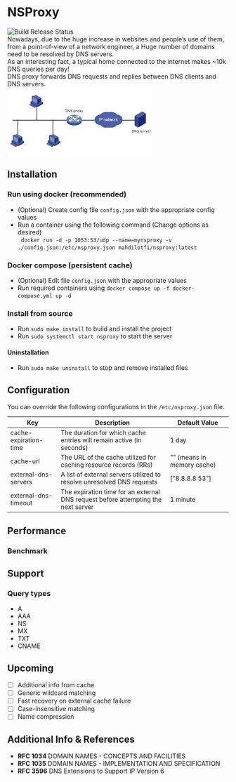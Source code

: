 # NSProxy

![Build Release Status](https://github.com/mahdilotfi167/nsproxy/actions/workflows/ci.build.release.yml/badge.svg)  
Nowadays, due to the huge increase in websites and people’s use of them, from a point-of-view of a network engineer, a
Huge number of domains need to be resolved by DNS servers.  
As an interesting fact, a typical home connected to the internet makes ~10k DNS queries per day!  
DNS proxy forwards DNS requests and replies between DNS clients and DNS servers.  
![proxy.png](docs/proxy.png)

## Installation

### Run using docker (recommended)

- (Optional) Create config file `config.json` with the appropriate config values
- Run a container using the following command (Change options as desired)  
  ` docker run -d -p 1053:53/udp --name=mynsproxy -v ./config.json:/etc/nsproxy.json mahdilotfi/nsproxy:latest`

### Docker compose (persistent cache)

- (Optional) Edit file `config.json` with the appropriate values
- Run required containers using `docker compose up -f docker-compose.yml up -d`

### Install from source

- Run `sudo make install` to build and install the project
- Run `sudo systemctl start nsproxy` to start the server

#### Uninstallation

- Run `sudo make uninstall` to stop and remove installed files

## Configuration

You can override the following configurations in the `/etc/nsproxy.json` file.

| Key                   | Description                                                                       | Default Value              |
|-----------------------|-----------------------------------------------------------------------------------|----------------------------|
| cache-expiration-time | The duration for which cache entries will remain active (in seconds)              | 1 day                      |
| cache-url             | The URL of the cache utilized for caching resource records (RRs)                  | "" (means in memory cache) |
| external-dns-servers  | A list of external servers utilized to resolve unresolved DNS requests            | ["8.8.8.8:53"]             |
| external-dns-timeout  | The expiration time for an external DNS request before attempting the next server | 1 minute                   |

## Performance

### Benchmark

## Support

### Query types

- A
- AAA
- NS
- MX
- TXT
- CNAME

## Upcoming

- [ ] Additional info from cache
- [ ] Generic wildcard matching
- [ ] Fast recovery on external cache failure
- [ ] Case-insensitive matching
- [ ] Name compression

## Additional Info & References

- **RFC 1034** DOMAIN NAMES - CONCEPTS AND FACILITIES
- **RFC 1035** DOMAIN NAMES - IMPLEMENTATION AND SPECIFICATION
- **RFC 3596** DNS Extensions to Support IP Version 6
